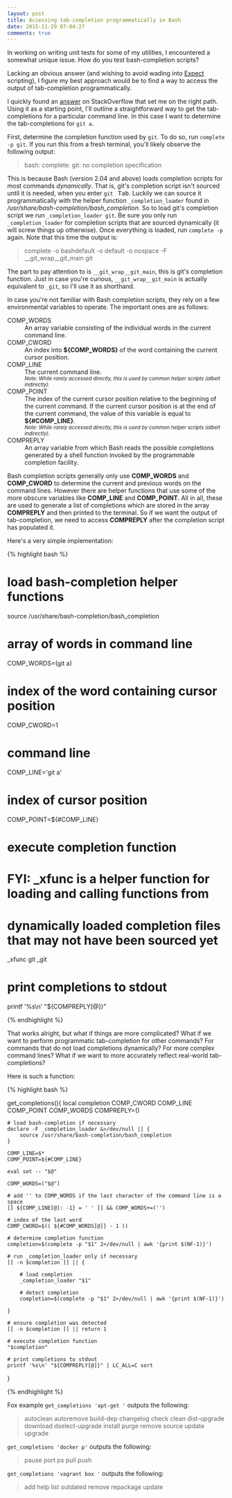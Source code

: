```yaml
---
layout: post
title: Accessing tab-completion programmatically in Bash
date: 2015-11-29 07:04:27
comments: true
---
```


In working on writing unit tests for some of my utilities, I encountered a somewhat unique issue. How do you test bash-completion scripts?

Lacking an obvious answer (and wishing to avoid wading into [Expect](http://www.nist.gov/el/msid/expect.cfm) scripting), I figure my best approach would be to find a way to access the output of tab-completion programmatically.

I quickly found an [answer](https://stackoverflow.com/a/3640096/4117209) on StackOverflow that set me on the right path. Using it as a starting point, I'll outline a straightforward way to get the tab-completions for a particular command line. In this case I want to determine the tab-completions for `git a`.

First, determine the completion function used by `git`. To do so, run `complete -p git`. If you run this from a fresh terminal, you'll likely observe the following output:

> bash: complete: git: no completion specification

This is because Bash (version 2.04 and above) loads completion scripts for most commands *dynamically*. That is, git's completion script isn't sourced until it is needed, when you enter `git ` <kbd>Tab</kbd>. Luckily we can source it programmatically with the helper function `_completion_loader` found in */usr/share/bash-completion/bash_completion*. So to load git's completion script we run `_completion_loader git`. Be sure you only run `_completion_loader` for completion scripts that are sourced dynamically (it will screw things up otherwise). Once everything is loaded, run `complete -p` again. Note that this time the output is:

> complete -o bashdefault -o default -o nospace -F __git_wrap__git_main git

The part to pay attention to is `__git_wrap__git_main`, this is git's completion function. Just in case you're curious, `__git_wrap__git_main` is actually equivalent to `_git`, so I'll use it as shorthand.

In case you're not familiar with Bash completion scripts, they rely on a few environmental variables to operate. The important ones are as follows:

<dl>
  <dt>COMP_WORDS</dt>
  <dd>
    An array variable consisting of the individual words in the current command line.
  </dd>

  <dt>COMP_CWORD</dt>
  <dd>
    An index into <strong>${COMP_WORDS}</strong> of the word containing the current cursor position.
  </dd>

  <dt>COMP_LINE</dt>
  <dd>
    The current command line.
    <br>
    <small><em>Note: While rarely accessed directly, this is used by common helper scripts (albeit indirectly).</em></small>
  </dd>

  <dt>COMP_POINT</dt>
  <dd>
    The index of the current cursor position relative to the  beginning of the current command. If the current cursor position is at the end of the current command, the value of this variable is equal to <strong>${#COMP_LINE}</strong>.
    <br>
    <small><em>Note: While rarely accessed directly, this is used by common helper scripts (albeit indirectly).</em></small>
  </dd>

  <dt>COMPREPLY</dt>
  <dd>
    An array variable from which Bash reads the possible completions generated by a shell function invoked by the programmable completion facility.
  </dd>
</dl>

Bash completion scripts generally only use **COMP_WORDS** and **COMP_CWORD** to determine the current and previous words on the command lines. However there are helper functions that use some of the more obscure variables like **COMP_LINE** and **COMP_POINT**. All in all, these are used to generate a list of completions which are stored in the array **COMPREPLY** and then printed to the terminal. So if we want the output of tab-completion, we need to access **COMPREPLY** after the completion script has populated it.

Here's a very simple implementation:

{% highlight bash %}

# load bash-completion helper functions
source /usr/share/bash-completion/bash_completion

# array of words in command line
COMP_WORDS=(git a)

# index of the word containing cursor position
COMP_CWORD=1

# command line
COMP_LINE='git a'

# index of cursor position
COMP_POINT=${#COMP_LINE}

# execute completion function
# FYI: _xfunc is a helper function for loading and calling functions from
#      dynamically loaded completion files that may not have been sourced yet
_xfunc git _git

# print completions to stdout
printf '%s\n' "${COMPREPLY[@]}"

{% endhighlight %}

That works alright, but what if things are more complicated? What if we want to perform programmatic tab-completion for other commands? For commands that do not load completions dynamically? For more complex command lines? What if we want to more accurately reflect real-world tab-completions?

Here is such a function:

{% highlight bash %}

get_completions(){
    local completion COMP_CWORD COMP_LINE COMP_POINT COMP_WORDS COMPREPLY=()

    # load bash-completion if necessary
    declare -F _completion_loader &>/dev/null || {
        source /usr/share/bash-completion/bash_completion
    }

    COMP_LINE=$*
    COMP_POINT=${#COMP_LINE}

    eval set -- "$@"

    COMP_WORDS=("$@")

    # add '' to COMP_WORDS if the last character of the command line is a space
    [[ ${COMP_LINE[@]: -1} = ' ' ]] && COMP_WORDS+=('')

    # index of the last word
    COMP_CWORD=$(( ${#COMP_WORDS[@]} - 1 ))

    # determine completion function
    completion=$(complete -p "$1" 2>/dev/null | awk '{print $(NF-1)}')

    # run _completion_loader only if necessary
    [[ -n $completion ]] || {

        # load completion
        _completion_loader "$1"

        # detect completion
        completion=$(complete -p "$1" 2>/dev/null | awk '{print $(NF-1)}')

    }

    # ensure completion was detected
    [[ -n $completion ]] || return 1

    # execute completion function
    "$completion"

    # print completions to stdout
    printf '%s\n' "${COMPREPLY[@]}" | LC_ALL=C sort
}

{% endhighlight %}

Fox example `get_completions 'apt-get '` outputs the following:

> autoclean
> autoremove
> build-dep
> changelog
> check
> clean
> dist-upgrade
> download
> dselect-upgrade
> install
> purge
> remove
> source
> update
> upgrade

`get_completions 'docker p'` outputs the following:

> pause
> port
> ps
> pull
> push

`get_completions 'vagrant box '` outputs the following:

> add
> help
> list
> outdated
> remove
> repackage
> update
